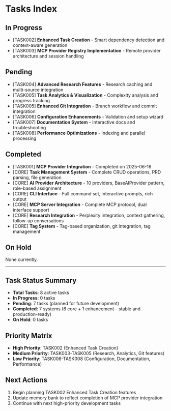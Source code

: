 # Tasks Index

## In Progress
- [TASK002] **Enhanced Task Creation** - Smart dependency detection and context-aware generation
- [TASK003] **MCP Provider Registry Implementation** - Remote provider architecture and session handling

## Pending
- [TASK004] **Advanced Research Features** - Research caching and multi-source integration
- [TASK005] **Task Analytics & Visualization** - Complexity analysis and progress tracking
- [TASK005] **Enhanced Git Integration** - Branch workflow and commit integration
- [TASK006] **Configuration Enhancements** - Validation and setup wizard
- [TASK007] **Documentation System** - Interactive docs and troubleshooting
- [TASK008] **Performance Optimizations** - Indexing and parallel processing

## Completed
- [TASK001] **MCP Provider Integration** - Completed on 2025-06-16
- [CORE] **Task Management System** - Complete CRUD operations, PRD parsing, file generation
- [CORE] **AI Provider Architecture** - 10 providers, BaseAIProvider pattern, role-based assignment
- [CORE] **CLI Interface** - Full command set, interactive prompts, rich output
- [CORE] **MCP Server Integration** - Complete MCP protocol, dual interface support
- [CORE] **Research Integration** - Perplexity integration, context gathering, follow-up conversations
- [CORE] **Tag System** - Tag-based organization, git integration, tag management

## On Hold
None currently.

---

## Task Status Summary
- **Total Tasks**: 8 active tasks
- **In Progress**: 0 tasks
- **Pending**: 7 tasks (planned for future development)
- **Completed**: 7 systems (6 core + 1 enhancement - stable and production-ready)
- **On Hold**: 0 tasks

## Priority Matrix
- **High Priority**: TASK002 (Enhanced Task Creation)
- **Medium Priority**: TASK003-TASK005 (Research, Analytics, Git features)
- **Low Priority**: TASK006-TASK008 (Configuration, Documentation, Performance)

## Next Actions
1. Begin planning TASK002 Enhanced Task Creation features
2. Update memory bank to reflect completion of MCP provider integration
3. Continue with next high-priority development tasks
